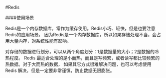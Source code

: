 #Redis

####使用场景

Redis是一个内存数据库，常作为缓存使用。Redis小巧、轻快，但是也要注意Redis的应用场景。
因为Redis是一个内存数据库，所以如果存储处理不当，会占用大量内存，对系统性能有影响。

对存储的数据进行划分，可以从两个角度划分：1是数据量的大小；2是数据的冷热程度。
Redis 最适合处理的是小而热，而且是写频繁，或者读写都比较频繁的热数据。对于大而热的数据，
如果其它方式很难解决问题，也可以考虑使用 Redis 解决，但是一定要非常谨慎，防止数据无限膨胀。
